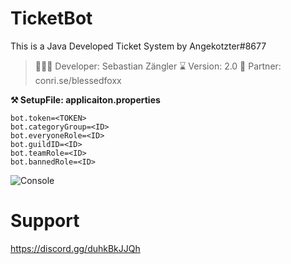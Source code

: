 # TicketBot
This is a Java Developed Ticket System by Angekotzter#8677

>👨🏻‍💻 Developer: Sebastian Zängler
>⌛ Version: 2.0
>👯 Partner: conri.se/blessedfoxx

**⚒️ SetupFile: applicaiton.properties**
```
bot.token=<TOKEN>
bot.categoryGroup=<ID>
bot.everyoneRole=<ID>
bot.guildID=<ID>
bot.teamRole=<ID>
bot.bannedRole=<ID>
```

![Console](https://cdn.discordapp.com/attachments/991022985844494366/991850305601941514/unknown.png)

# Support
https://discord.gg/duhkBkJJQh
